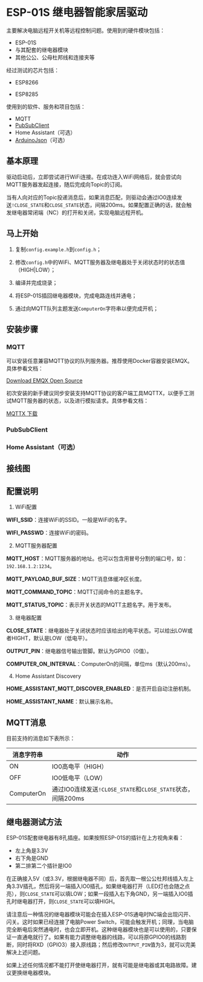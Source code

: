 # ESP-01S 继电器智能家居驱动



主要解决电脑远程开关机等远程控制问题。使用到的硬件模块包括：

* ESP-01S
* 与其配套的继电器模块
* 其他公公、公母杜邦线和连接夹等

经过测试的芯片包括：

* ESP8266

* ESP8285

使用到的软件、服务和项目包括：

* MQTT
* [PubSubClient](https://pubsubclient.knolleary.net)
* Home Assistant（可选）
* [ArduinoJson](https://arduinojson.org/?utm_source=meta&utm_medium=library.properties)（可选）



## 基本原理

驱动启动后，立即尝试进行WiFi连接。在成功连入WiFi网络后，就会尝试向MQTT服务器发起连接，随后完成向Topic的订阅。

当有人向对应的Topic投递消息后，如果消息匹配，则驱动会通过IO0连续发送`!CLOSE_STATE`和`CLOSE_STATE`状态，间隔200ms。如果配置正确的话，就会触发继电器常闭端（NC）的打开和关闭，实现电脑远程开机。



## 马上开始

1. 复制`config.example.h`到`config.h`；

2. 修改`config.h`中的WiFi、MQTT服务器及继电器处于关闭状态时的状态值（HIGH|LOW）；

3. 编译并完成烧录；

4. 将ESP-01S插回继电器模块，完成电路连线并通电；

5. 通过向MQTT队列主题发送`ComputerOn`字符串以便完成开机；



## 安装步骤

### MQTT

可以安装任意兼容MQTT协议的队列服务器。推荐使用Docker容器安装EMQX。具体参看文档：

[Download EMQX Open Source](https://www.emqx.com/en/downloads-and-install/broker)



初次安装的新手建议同步安装支持MQTT协议的客户端工具MQTTX，以便手工测试MQTT服务器的状态，以及进行模拟请求。具体参看文档：

[MQTTX 下载](https://mqttx.app/zh/downloads)



### PubSubClient

### Home Assistant（可选）



## 接线图



## 配置说明

1. WiFi配置

**WIFI_SSID**：连接WiFi的SSID。一般是WiFi的名字。

**WIFI_PASSWD**：连接WiFi的密码。



2. MQTT服务器配置

**MQTT_HOST**：MQTT服务器的地址。也可以包含用冒号分割的端口号，如：`192.168.1.2:1234`。

**MQTT_PAYLOAD_BUF_SIZE**：MQTT消息体缓冲区长度。

**MQTT_COMMAND_TOPIC**：MQTT订阅命令的主题名字。

**MQTT_STATUS_TOPIC**：表示开关状态的MQTT主题名字。用于发布。



3. 继电器配置

**CLOSE_STATE**：继电器处于关闭状态时应该给出的电平状态。可以给出LOW或者HIGHT，默认是LOW（低电平）。

**OUTPUT_PIN**：继电器信号输出管脚。默认为GPIO0（0值）。

**COMPUTER_ON_INTERVAL**：ComputerOn的间隔，单位ms（默认200ms）。



4. Home Assistant Discovery

**HOME_ASSISTANT_MQTT_DISCOVER_ENABLED**：是否开启自动注册机制。

**HOME_ASSISTANT_NAME**：默认展示名称。





## MQTT消息

目前支持的消息如下表所示：

| 消息字符串 | 动作                                                        |
| ---------- | ----------------------------------------------------------- |
| ON         | IO0高电平（HIGH）                                           |
| OFF        | IO0低电平（LOW）                                            |
| ComputerOn | 通过IO0连续发送`!CLOSE_STATE`和`CLOSE_STATE`状态，间隔200ms |



## 继电器测试方法

ESP-01S配套继电器有8孔插座。如果按照ESP-01S的插针在上方视角来看：

* 左上角是3.3V
* 右下角是GND
* 第二排第二个插针是IO0



在正确接入5V（或3.3V，根据继电器不同）后，首先取一根公公杜邦线插入左上角3.3V插孔，然后将另一端插入IO0插孔，如果继电器打开（LED灯也会随之点亮），则`CLOSE_STATE`可以填LOW；如果一段插入右下角GND，另一端插入IO0插孔时继电器打开，则`CLOSE_STATE`可以填HIGH。

请注意后一种情况的继电器模块可能会在插入ESP-01S通电时NC端会出现闪开、闪关。这时如果已经连接了电脑Power Switch，可能会触发开机；同理，当电脑完全断电后突然通电时，也会立即开机。这种继电器模块也是可以使用的，只要保证一直通电就行了。如果有能力调整继电器的线路，可以将原GPIO0的线路割断，同时将RXD（GPIO3）接入原线路；然后修改`OUTPUT_PIN`值为3，就可以完美解决上述问题。

如果上述任何情况都不能打开使继电器打开，就有可能是继电器或其电路故障。建议更换继电器模块。
